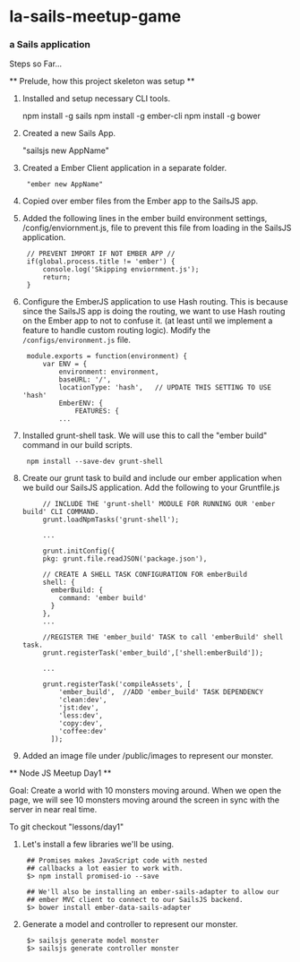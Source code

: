 # la-sails-meetup-game
### a Sails application


Steps so Far...

** Prelude, how this project skeleton was setup **

1. Installed and setup necessary CLI tools.

	npm install -g sails
	npm install -g ember-cli
	npm install -g bower

2. Created a new Sails App.
	
	"sailsjs new AppName"

3. Created a Ember Client application in a separate folder.

		"ember new AppName"

4. Copied over ember files from the Ember app to the SailsJS app.

5. Added the following lines in the ember build environment settings, /config/enviornment.js, file to prevent this file from loading in the SailsJS application.

		// PREVENT IMPORT IF NOT EMBER APP //
		if(global.process.title != 'ember') {
  			console.log('Skipping enviornment.js');
  			return;
		}

6. Configure the EmberJS application to use Hash routing.  This is because since the SailsJS app is doing the routing, we want to use Hash routing on the Ember app to not to confuse it. (at least until we implement a feature to handle custom routing logic).  Modify the `/configs/environment.js` file.

		module.exports = function(environment) {
			var ENV = {
		    	environment: environment,
		    	baseURL: '/',
		    	locationType: 'hash',	// UPDATE THIS SETTING TO USE 'hash'
		    	EmberENV: {
		      		FEATURES: {
		      	...


7. Installed grunt-shell task.  We will use this to call the "ember build" command in our build scripts.

		npm install --save-dev grunt-shell

8. Create our grunt task to build and include our ember application when we build our SailsJS application. Add the following to your Gruntfile.js

			// INCLUDE THE 'grunt-shell' MODULE FOR RUNNING OUR 'ember build' CLI COMMAND.
		   	grunt.loadNpmTasks('grunt-shell');

		   	...

			grunt.initConfig({
		    pkg: grunt.file.readJSON('package.json'),

		    // CREATE A SHELL TASK CONFIGURATION FOR emberBuild
		    shell: {
		      emberBuild: {
		        command: 'ember build'
		      }
		    },
		    ...

		   	//REGISTER THE 'ember_build' TASK to call 'emberBuild' shell task.
		    grunt.registerTask('ember_build',['shell:emberBuild']);	

		    ...

		    grunt.registerTask('compileAssets', [
			    'ember_build',	//ADD 'ember_build' TASK DEPENDENCY
			    'clean:dev',
			    'jst:dev',
			    'less:dev',
			    'copy:dev',    
			    'coffee:dev'
			  ]);

9. Added an image file under /public/images to represent our monster.


** Node JS Meetup Day1 **

Goal: Create a world with 10 monsters moving around.  When we open the page, we will see 10 monsters moving around the screen in sync with the server in near real time.

To git checkout "lessons/day1"

1. Let's install a few libraries we'll be using.

		## Promises makes JavaScript code with nested 
		## callbacks a lot easier to work with.
		$> npm install promised-io --save

		## We'll also be installing an ember-sails-adapter to allow our 
		## ember MVC client to connect to our SailsJS backend.
		$> bower install ember-data-sails-adapter	


2. Generate a model and controller to represent our monster.

		$> sailsjs generate model monster
		$> sailsjs generate controller monster